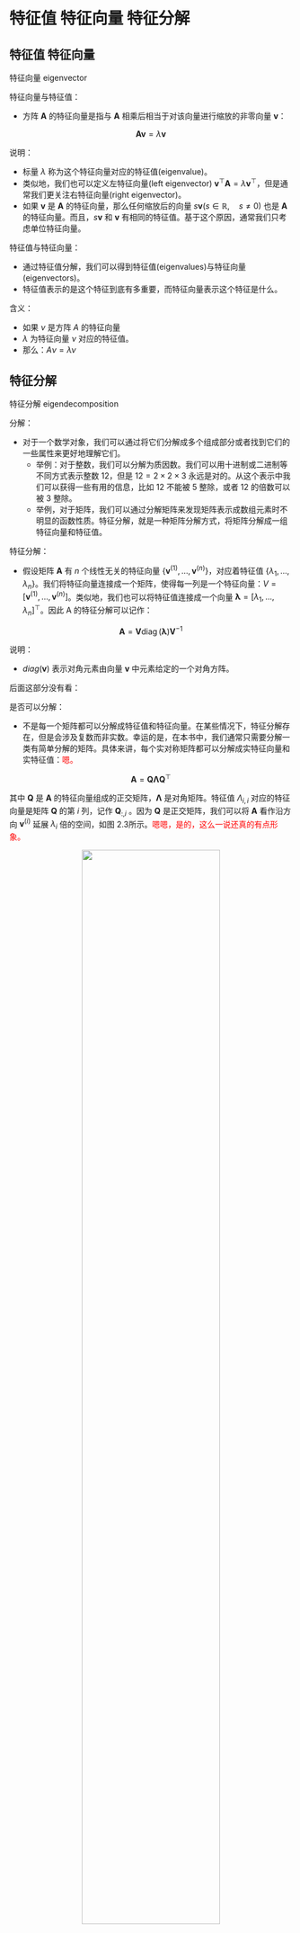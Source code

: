 

# 特征值 特征向量 特征分解

## 特征值 特征向量


特征向量 eigenvector

特征向量与特征值：

- 方阵 $\boldsymbol{A}$ 的特征向量是指与 $\boldsymbol{A}$ 相乘后相当于对该向量进行缩放的非零向量 $\boldsymbol{v}$：

$$
\boldsymbol{A} \boldsymbol{v}=\lambda \boldsymbol{v}
$$

说明：

- 标量 $\lambda$ 称为这个特征向量对应的特征值(eigenvalue)。
- 类似地，我们也可以定义左特征向量(left eigenvector) $\boldsymbol{v}^{\top} \boldsymbol{A}=\lambda \boldsymbol{v}^{\top}$，但是通常我们更关注右特征向量(right eigenvector)。
- 如果 $\boldsymbol{v}$ 是 $\boldsymbol{A}$ 的特征向量，那么任何缩放后的向量 $s \boldsymbol{v}(s \in \mathbb{R}, \quad s \neq 0)$ 也是 $\boldsymbol{A}$ 的特征向量。而且，$s\boldsymbol{v}$ 和 $\boldsymbol{v}$ 有相同的特征值。基于这个原因，通常我们只考虑单位特征向量。




特征值与特征向量：

- 通过特征值分解，我们可以得到特征值(eigenvalues)与特征向量(eigenvectors)。
- 特征值表示的是这个特征到底有多重要，而特征向量表示这个特征是什么。

含义：

- 如果 $\nu$ 是方阵 $A$ 的特征向量
- $\lambda$ 为特征向量 $\nu$ 对应的特征值。
- 那么：$A\nu = \lambda \nu$




## 特征分解

特征分解 eigendecomposition



分解：

- 对于一个数学对象，我们可以通过将它们分解成多个组成部分或者找到它们的一些属性来更好地理解它们。
  - 举例：对于整数，我们可以分解为质因数。我们可以用十进制或二进制等不同方式表示整数 $12$，但是 $12=2×2×3$ 永远是对的。从这个表示中我们可以获得一些有用的信息，比如 $12$ 不能被 $5$ 整除，或者 $12$ 的倍数可以被 $3$ 整除。
  - 举例，对于矩阵，我们可以通过分解矩阵来发现矩阵表示成数组元素时不明显的函数性质。特征分解，就是一种矩阵分解方式，将矩阵分解成一组特征向量和特征值。

特征分解：

- 假设矩阵 $\boldsymbol{A}$ 有 $n$ 个线性无关的特征向量 $\left\{\boldsymbol{v}^{(1)}, \ldots, \boldsymbol{v}^{(n)}\right\}$，对应着特征值 $\left\{\lambda_{1}, \dots, \lambda_{n}\right\}$。我们将特征向量连接成一个矩阵，使得每一列是一个特征向量：$V=\left[\boldsymbol{v}^{(1)}, \ldots, \boldsymbol{v}^{(n)}\right]$。类似地，我们也可以将特征值连接成一个向量 $\boldsymbol{\lambda}=\left[\lambda_{1}, \ldots, \lambda_{n}\right]^{\top}$。因此 A 的特征分解可以记作：

$$
\boldsymbol{A}=\boldsymbol{V} \operatorname{diag}(\boldsymbol{\lambda}) \boldsymbol{V}^{-1}
$$


说明：

- $diag(\boldsymbol{v})$ 表示对角元素由向量 $\boldsymbol{v}$ 中元素给定的一个对角方阵。



后面这部分没有看：




是否可以分解：

- 不是每一个矩阵都可以分解成特征值和特征向量。在某些情况下，特征分解存在，但是会涉及复数而非实数。幸运的是，在本书中，我们通常只需要分解一类有简单分解的矩阵。具体来讲，每个实对称矩阵都可以分解成实特征向量和实特征值：<span style="color:red;">嗯。</span>


$$
\boldsymbol{A}=\boldsymbol{Q} \boldsymbol{\Lambda} \boldsymbol{Q}^{\top}
$$

其中 $\boldsymbol{Q}$ 是 $\boldsymbol{A}$ 的特征向量组成的正交矩阵，$\boldsymbol{\Lambda}$ 是对角矩阵。特征值 $\Lambda_{i, i}$ 对应的特征向量是矩阵 $\boldsymbol{Q}$ 的第 $i$ 列，记作 $\boldsymbol{Q}_{ :, i}$ 。因为  $\boldsymbol{Q}$ 是正交矩阵，我们可以将 $\boldsymbol{A}$ 看作沿方向 $\boldsymbol{v}^{(i)}$ 延展 $\lambda_{i}$ 倍的空间，如图 2.3所示。<span style="color:red;">嗯嗯，是的，这么一说还真的有点形象。</span>

<p align="center">
    <img width="70%" height="70%" src="http://images.iterate.site/blog/image/20190507/bRqJscGmGXDF.png?imageslim">
</p>


> 图 2.3　特征向量和特征值的作用效果。特征向量和特征值的作用效果的一个实例。在这里，矩阵 $\boldsymbol{A}$ 有两个标准正交的特征向量，对应特征值为 $\lambda_{1}$ 的 $\boldsymbol{v}^{(1)}$ 以及对应特征值为 $\lambda_{2}$ 的 $\boldsymbol{v}^{(2)}$。(左)我们画出了所有单位向量 $\boldsymbol{u} \in \mathbb{R}^{2}$ 的集合，构成一个单位圆。(右)我们画出了所有 $\boldsymbol{A} \boldsymbol{u}$ 点的集合。通过观察 $\boldsymbol{A}$ 拉伸单位圆的方式，我们可以看到它将 $\boldsymbol{v}^{(2)}$ 方向的空间拉伸了 $\lambda_{i}$ 倍。<span style="color:red;">是的是的，很清晰，很形象。</span>

虽然任意一个实对称矩阵 $\boldsymbol{A}$ 都有特征分解，但是特征分解可能并不唯一。如果两个或多个特征向量拥有相同的特征值，那么在由这些特征向量产生的生成子空间中，任意一组正交向量都是该特征值对应的特征向量。因此，我们可以等价地从这些特征向量中构成 $\boldsymbol{Q}$ 作为替代。按照惯例，我们通常按降序排列 $\boldsymbol{\Lambda}$ 的元素。在该约定下，特征分解唯一，当且仅当所有的特征值都是唯一的。<span style="color:red;">对于这个理解的没有很深。</span>

矩阵的特征分解给了我们很多关于矩阵的有用信息。矩阵是奇异的，当且仅当含有零特征值。实对称矩阵的特征分解也可以用于优化二次方程 $f(x)=x^{\top} A x$ ，其中限制 $\|x\|_{2}=1$ 。当 $x$ 等于 $\boldsymbol{A}$ 的某个特征向量时，$f$ 将返回对应的特征值。在限制条件下，函数 $f$ 的最大值是最大特征值，最小值是最小特征值。<span style="color:red;">有些厉害，但是感觉没有理解很深。</span>

所有特征值都是正数的矩阵称为正定(positive definite)；所有特征值都是非负数的矩阵称为半正定(positive semidefinite)。同样地，所有特征值都是负数的矩阵称为负定(negative definite)；所有特征值都是非正数的矩阵称为半负定(negative semidefinite)。半正定矩阵受到关注是因为它们保证 $\forall \boldsymbol{x}, \boldsymbol{x}^{\top} \boldsymbol{A} \boldsymbol{x} \geq 0$ 。此外，正定矩阵还保证 $\boldsymbol{x}^{\top} \boldsymbol{A} \boldsymbol{x}=0 \Rightarrow \boldsymbol{x}=\mathbf{0}$。<span style="color:red;">没明白。</span>


疑问：

- 所有的矩阵都可以进行特征分解吗？